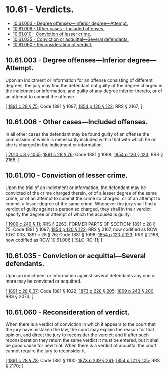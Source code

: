 # 10.61 - Verdicts.
* [10.61.003 - Degree offenses—Inferior degree—Attempt.](#1061003---degree-offensesinferior-degreeattempt)
* [10.61.006 - Other cases—Included offenses.](#1061006---other-casesincluded-offenses)
* [10.61.010 - Conviction of lesser crime.](#1061010---conviction-of-lesser-crime)
* [10.61.035 - Conviction or acquittal—Several defendants.](#1061035---conviction-or-acquittalseveral-defendants)
* [10.61.060 - Reconsideration of verdict.](#1061060---reconsideration-of-verdict)
## 10.61.003 - Degree offenses—Inferior degree—Attempt.
Upon an indictment or information for an offense consisting of different degrees, the jury may find the defendant not guilty of the degree charged in the indictment or information, and guilty of any degree inferior thereto, or of an attempt to commit the offense.

\[ [1891 c 28 § 75](http://leg.wa.gov/CodeReviser/documents/sessionlaw/1891c28.pdf?cite=1891%20c%2028%20§%2075); Code 1881 § 1097; [1854 p 120 § 122](http://leg.wa.gov/CodeReviser/Pages/session_laws.aspx?cite=1854%20p%20120%20§%20122); RRS § 2167; \]

## 10.61.006 - Other cases—Included offenses.
In all other cases the defendant may be found guilty of an offense the commission of which is necessarily included within that with which he or she is charged in the indictment or information.

\[ [2010 c 8 § 1055](http://lawfilesext.leg.wa.gov/biennium/2009-10/Pdf/Bills/Session%20Laws/Senate/6239-S.SL.pdf?cite=2010%20c%208%20§%201055); [1891 c 28 § 76](http://leg.wa.gov/CodeReviser/documents/sessionlaw/1891c28.pdf?cite=1891%20c%2028%20§%2076); Code 1881 § 1098; [1854 p 120 § 123](http://leg.wa.gov/CodeReviser/Pages/session_laws.aspx?cite=1854%20p%20120%20§%20123); RRS § 2168; \]

## 10.61.010 - Conviction of lesser crime.
Upon the trial of an indictment or information, the defendant may be convicted of the crime charged therein, or of a lesser degree of the same crime, or of an attempt to commit the crime so charged, or of an attempt to commit a lesser degree of the same crime. Whenever the jury shall find a verdict of guilty against a person so charged, they shall in their verdict specify the degree or attempt of which the accused is guilty.

\[ [1909 c 249 § 11](http://leg.wa.gov/CodeReviser/documents/sessionlaw/1909c249.pdf?cite=1909%20c%20249%20§%2011); RRS § 2263. FORMER PARTS OF SECTION:   1891 c 28 § 75; Code 1881 § 1097; [1854 p 120 § 122](http://leg.wa.gov/CodeReviser/Pages/session_laws.aspx?cite=1854%20p%20120%20§%20122); RRS § 2167, now codified as RCW  10.61.003.   1891 c 28 § 76; Code 1881 § 1098; [1854 p 120 § 123](http://leg.wa.gov/CodeReviser/Pages/session_laws.aspx?cite=1854%20p%20120%20§%20123); RRS § 2168, now codified as RCW  10.61.006.]  [SLC-RO-11; \]

## 10.61.035 - Conviction or acquittal—Several defendants.
Upon an indictment or information against several defendants any one or more may be convicted or acquitted.

\[ [1891 c 28 § 37](http://leg.wa.gov/CodeReviser/documents/sessionlaw/1891c28.pdf?cite=1891%20c%2028%20§%2037); Code 1881 § 1022; [1873 p 228 § 205](http://leg.wa.gov/CodeReviser/Pages/session_laws.aspx?cite=1873%20p%20228%20§%20205); [1869 p 243 § 200](http://leg.wa.gov/CodeReviser/Pages/session_laws.aspx?cite=1869%20p%20243%20§%20200); RRS § 2073; \]

## 10.61.060 - Reconsideration of verdict.
When there is a verdict of conviction in which it appears to the court that the jury have mistaken the law, the court may explain the reason for that opinion, and direct the jury to reconsider the verdict; and if after such reconsideration they return the same verdict it must be entered, but it shall be good cause for new trial. When there is a verdict of acquittal the court cannot require the jury to reconsider it.

\[ [1891 c 28 § 78](http://leg.wa.gov/CodeReviser/documents/sessionlaw/1891c28.pdf?cite=1891%20c%2028%20§%2078); Code 1881 § 1100; [1873 p 239 § 261](http://leg.wa.gov/CodeReviser/Pages/session_laws.aspx?cite=1873%20p%20239%20§%20261); [1854 p 121 § 125](http://leg.wa.gov/CodeReviser/Pages/session_laws.aspx?cite=1854%20p%20121%20§%20125); RRS § 2170; \]

